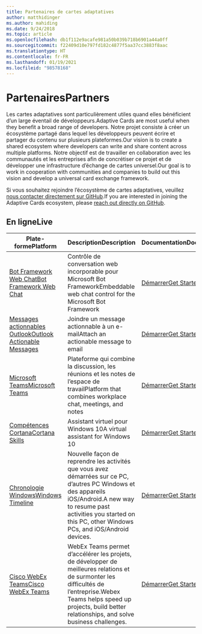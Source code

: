 ```yaml
---
title: Partenaires de cartes adaptatives
author: matthidinger
ms.author: mahiding
ms.date: 9/24/2018
ms.topic: article
ms.openlocfilehash: db1f112e9acafe981a50b039b718b6901a44a0ff
ms.sourcegitcommit: f22409d10e797fd182c4877f5aa37cc3883f8aac
ms.translationtype: HT
ms.contentlocale: fr-FR
ms.lasthandoff: 01/19/2021
ms.locfileid: "98578168"
---
```

# <a name="partners"></a><span data-ttu-id="362b3-102">Partenaires</span><span class="sxs-lookup"><span data-stu-id="362b3-102">Partners</span></span>

<span data-ttu-id="362b3-103">Les cartes adaptatives sont particulièrement utiles quand elles bénéficient d’un large éventail de développeurs.</span><span class="sxs-lookup"><span data-stu-id="362b3-103">Adaptive Cards are most useful when they benefit a broad range of developers.</span></span> <span data-ttu-id="362b3-104">Notre projet consiste à créer un écosystème partagé dans lequel les développeurs peuvent écrire et partager du contenu sur plusieurs plateformes.</span><span class="sxs-lookup"><span data-stu-id="362b3-104">Our vision is to create a shared ecosystem where developers can write and share content across multiple platforms.</span></span> <span data-ttu-id="362b3-105">Notre objectif est de travailler en collaboration avec les communautés et les entreprises afin de concrétiser ce projet et de développer une infrastructure d’échange de cartes universel.</span><span class="sxs-lookup"><span data-stu-id="362b3-105">Our goal is to work in cooperation with communities and companies to build out this vision and develop a universal card exchange framework.</span></span>

<span data-ttu-id="362b3-106">Si vous souhaitez rejoindre l’écosystème de cartes adaptatives, veuillez [nous contacter directement sur GitHub](https://github.com/Microsoft/AdaptiveCards).</span><span class="sxs-lookup"><span data-stu-id="362b3-106">If you are interested in joining the Adaptive Cards ecosystem, please [reach out directly on GitHub](https://github.com/Microsoft/AdaptiveCards).</span></span>

## <a name="live"></a><span data-ttu-id="362b3-107">En ligne</span><span class="sxs-lookup"><span data-stu-id="362b3-107">Live</span></span>

<span data-ttu-id="362b3-108">Plate-forme</span><span class="sxs-lookup"><span data-stu-id="362b3-108">Platform</span></span> | <span data-ttu-id="362b3-109">Description</span><span class="sxs-lookup"><span data-stu-id="362b3-109">Description</span></span> | <span data-ttu-id="362b3-110">Documentation</span><span class="sxs-lookup"><span data-stu-id="362b3-110">Documentation</span></span> | <span data-ttu-id="362b3-111">Version</span><span class="sxs-lookup"><span data-stu-id="362b3-111">Version</span></span>
---------|-------------|---------------|---------
[<span data-ttu-id="362b3-112">Bot Framework Web Chat</span><span class="sxs-lookup"><span data-stu-id="362b3-112">Bot Framework Web Chat</span></span>](https://github.com/Microsoft/BotFramework-WebChat)  | <span data-ttu-id="362b3-113">Contrôle de conversation web incorporable pour Microsoft Bot Framework</span><span class="sxs-lookup"><span data-stu-id="362b3-113">Embeddable web chat control for the Microsoft Bot Framework</span></span> | [<span data-ttu-id="362b3-114">Démarrer</span><span class="sxs-lookup"><span data-stu-id="362b3-114">Get Started</span></span>](https://docs.microsoft.com/adaptive-cards/get-started/bots) | <span data-ttu-id="362b3-115">1.2.6 (Web Chat 4.11.0)</span><span class="sxs-lookup"><span data-stu-id="362b3-115">1.2.6 (Web Chat 4.11.0)</span></span>
[<span data-ttu-id="362b3-116">Messages actionnables Outlook</span><span class="sxs-lookup"><span data-stu-id="362b3-116">Outlook Actionable Messages</span></span>](https://docs.microsoft.com/outlook/actionable-messages/)  | <span data-ttu-id="362b3-117">Joindre un message actionnable à un e-mail</span><span class="sxs-lookup"><span data-stu-id="362b3-117">Attach an actionable message to email</span></span> | [<span data-ttu-id="362b3-118">Démarrer</span><span class="sxs-lookup"><span data-stu-id="362b3-118">Get Started</span></span>](https://docs.microsoft.com/outlook/actionable-messages/) | <span data-ttu-id="362b3-119">1.0</span><span class="sxs-lookup"><span data-stu-id="362b3-119">1.0</span></span>
[<span data-ttu-id="362b3-120">Microsoft Teams</span><span class="sxs-lookup"><span data-stu-id="362b3-120">Microsoft Teams</span></span>](https://products.office.com/microsoft-teams/group-chat-software) | <span data-ttu-id="362b3-121">Plateforme qui combine la discussion, les réunions et les notes de l’espace de travail</span><span class="sxs-lookup"><span data-stu-id="362b3-121">Platform that combines workplace chat, meetings, and notes</span></span> | [<span data-ttu-id="362b3-122">Démarrer</span><span class="sxs-lookup"><span data-stu-id="362b3-122">Get Started</span></span>](https://docs.microsoft.com/microsoftteams/platform/concepts/cards/cards-reference#adaptive-card) | <span data-ttu-id="362b3-123">1.2</span><span class="sxs-lookup"><span data-stu-id="362b3-123">1.2</span></span>
[<span data-ttu-id="362b3-124">Compétences Cortana</span><span class="sxs-lookup"><span data-stu-id="362b3-124">Cortana Skills</span></span>](https://docs.microsoft.com/cortana/skills/adaptive-cards) | <span data-ttu-id="362b3-125">Assistant virtuel pour Windows 10</span><span class="sxs-lookup"><span data-stu-id="362b3-125">A virtual assistant for Windows 10</span></span> | [<span data-ttu-id="362b3-126">Démarrer</span><span class="sxs-lookup"><span data-stu-id="362b3-126">Get Started</span></span>](https://docs.microsoft.com/adaptive-cards/get-started/bots) | <span data-ttu-id="362b3-127">1.0</span><span class="sxs-lookup"><span data-stu-id="362b3-127">1.0</span></span>
[<span data-ttu-id="362b3-128">Chronologie Windows</span><span class="sxs-lookup"><span data-stu-id="362b3-128">Windows Timeline</span></span>](https://blogs.windows.com/windowsexperience/2017/12/19/announcing-windows-10-insider-preview-build-17063-pc/) | <span data-ttu-id="362b3-129">Nouvelle façon de reprendre les activités que vous avez démarrées sur ce PC, d’autres PC Windows et des appareils iOS/Android.</span><span class="sxs-lookup"><span data-stu-id="362b3-129">A new way to resume past activities you started on this PC, other Windows PCs, and iOS/Android devices.</span></span> | [<span data-ttu-id="362b3-130">Démarrer</span><span class="sxs-lookup"><span data-stu-id="362b3-130">Get Started</span></span>](https://docs.microsoft.com/adaptive-cards/get-started/windows) | <span data-ttu-id="362b3-131">1.0</span><span class="sxs-lookup"><span data-stu-id="362b3-131">1.0</span></span>
[<span data-ttu-id="362b3-132">Cisco WebEx Teams</span><span class="sxs-lookup"><span data-stu-id="362b3-132">Cisco WebEx Teams</span></span>](https://www.webex.com/team-collaboration.html) | <span data-ttu-id="362b3-133">WebEx Teams permet d’accélérer les projets, de développer de meilleures relations et de surmonter les difficultés de l’entreprise.</span><span class="sxs-lookup"><span data-stu-id="362b3-133">Webex Teams helps speed up projects, build better relationships, and solve business challenges.</span></span> | [<span data-ttu-id="362b3-134">Démarrer</span><span class="sxs-lookup"><span data-stu-id="362b3-134">Get Started</span></span>](https://developer.webex.com/docs/api/guides/cards) | <span data-ttu-id="362b3-135">1.2</span><span class="sxs-lookup"><span data-stu-id="362b3-135">1.2</span></span>
